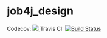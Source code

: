 # job4j_design
Codecov:
<a href="https://codecov.io/gh/IliaBnn/job4j_design">
  <img src="https://codecov.io/gh/IliaBnn/job4j_design/branch/master/graph/badge.svg" />
</a>
Travis CI:
[![Build Status](https://travis-ci.org/IliaBnn/job4j_design.svg?branch=master)](https://travis-ci.org/IliaBnn/job4j_design)
